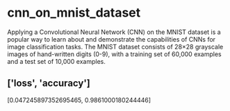 # cnn_on_mnist_dataset

Applying a Convolutional Neural Network (CNN) on the MNIST dataset is a popular way to learn about and demonstrate the capabilities of CNNs for image classification tasks. The MNIST dataset consists of 28×28 grayscale images of hand-written digits (0-9), with a training set of 60,000 examples and a test set of 10,000 examples.

## ['loss', 'accuracy']
[0.047245897352695465, 0.9861000180244446]
